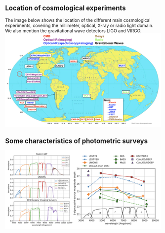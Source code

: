 ## Location of cosmological experiments
The image below shows the location of the different main cosmological experiments, covering the millimeter, optical, X-ray or radio light domain. We also mention the gravitational wave detectors LIGO and VIRGO.
[![Small Image](https://raw.githubusercontent.com/payerne/payerne.github.io/main/docs/images/cosmo_experiment_map.png)]()

## Some characteristics of photometric surveys

[![Small Image](https://raw.githubusercontent.com/payerne/payerne.github.io/main/docs/images/filters_magnitude_depth.png)]()
